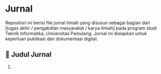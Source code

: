 # Jurnal
Repositori ini berisi file jurnal ilmiah yang disusun sebagai bagian dari [tugas akhir / pengabdian masyarakat / karya ilmiah] pada program studi Teknik Informatika, Universitas Pamulang. Jurnal ini disiapkan untuk keperluan publikasi dan dokumentasi digital.
## 📌 Judul Jurnal
1. 
